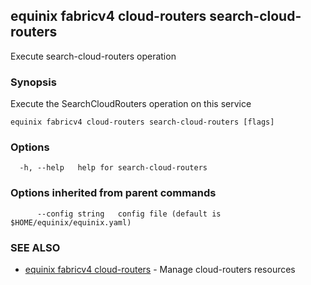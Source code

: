 ## equinix fabricv4 cloud-routers search-cloud-routers

Execute search-cloud-routers operation

### Synopsis

Execute the SearchCloudRouters operation on this service

```
equinix fabricv4 cloud-routers search-cloud-routers [flags]
```

### Options

```
  -h, --help   help for search-cloud-routers
```

### Options inherited from parent commands

```
      --config string   config file (default is $HOME/equinix/equinix.yaml)
```

### SEE ALSO

* [equinix fabricv4 cloud-routers](equinix_fabricv4_cloud-routers.md)	 - Manage cloud-routers resources

